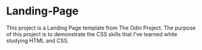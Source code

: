 # Landing-Page
This project is a Landing Page template from The Odin Project. The purpose of this project is to demonstrate the CSS skills that I've learned while studying HTML and CSS.